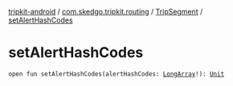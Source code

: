 [tripkit-android](../../index.md) / [com.skedgo.tripkit.routing](../index.md) / [TripSegment](index.md) / [setAlertHashCodes](./set-alert-hash-codes.md)

# setAlertHashCodes

`open fun setAlertHashCodes(alertHashCodes: `[`LongArray`](https://kotlinlang.org/api/latest/jvm/stdlib/kotlin/-long-array/index.html)`!): `[`Unit`](https://kotlinlang.org/api/latest/jvm/stdlib/kotlin/-unit/index.html)